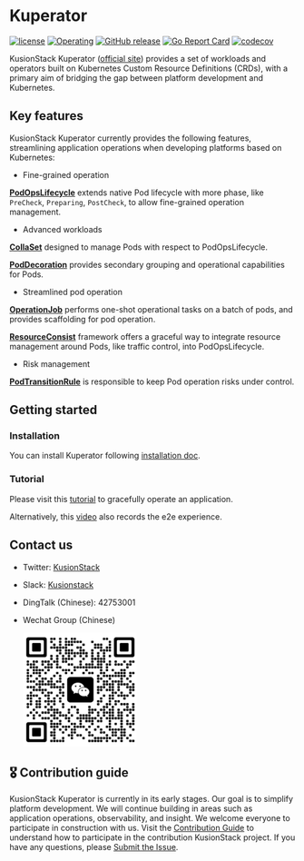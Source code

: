 # Kuperator

[![license](https://img.shields.io/github/license/KusionStack/operating.svg)](https://github.com/KusionStack/operating/blob/main/LICENSE)
[![Operating](https://github.com/KusionStack/kuperator/actions/workflows/release.yaml/badge.svg)](https://github.com/KusionStack/kuperator/actions/workflows/release.yaml)
[![GitHub release](https://img.shields.io/github/release/KusionStack/kuperator.svg)](https://github.com/KusionStack/kuperator/releases)
[![Go Report Card](https://goreportcard.com/badge/github.com/KusionStack/kuperator)](https://goreportcard.com/report/github.com/KusionStack/kuperator)
[![codecov](https://codecov.io/gh/KusionStack/kuperator/graph/badge.svg?token=CEQX77G7UH)](https://codecov.io/gh/KusionStack/kuperator)

KusionStack Kuperator ([official site](https://www.kusionstack.io/kuperator/introduction/)) provides a set of workloads and operators
built on Kubernetes Custom Resource Definitions (CRDs), with a primary aim of bridging the gap 
between platform development and Kubernetes.

## Key features

KusionStack Kuperator currently provides the following features,
streamlining application operations when developing platforms based on Kubernetes:

* Fine-grained operation

[**PodOpsLifecycle**](https://www.kusionstack.io/kuperator/concepts/podopslifecycle) 
extends native Pod lifecycle with more phase, like `PreCheck`, `Preparing`, `PostCheck`, to allow fine-grained operation management. 

* Advanced workloads

[**CollaSet**](https://www.kusionstack.io/kuperator/manuals/collaset) designed to manage Pods with respect to PodOpsLifecycle.

[**PodDecoration**](https://www.kusionstack.io/kuperator/manuals/poddecoration) provides secondary grouping and operational capabilities for Pods.

* Streamlined pod operation

[**OperationJob**](https://www.kusionstack.io/kuperator/manuals/operationjob) performs one-shot operational tasks on a batch of pods,
and provides scaffolding for pod operation.

[**ResourceConsist**](https://www.kusionstack.io/kuperator/manuals/resourceconsist) framework offers 
a graceful way to integrate resource management around Pods, like traffic control, into PodOpsLifecycle.

* Risk management

[**PodTransitionRule**](https://www.kusionstack.io/kuperator/manuals/podtransitionrule) 
is responsible to keep Pod operation risks under control.

## Getting started

### Installation

You can install Kuperator following [installation doc](https://kusionstack.io/kuperator/started/install).

### Tutorial

Please visit this [tutorial](https://kusionstack.io/kuperator/started/demo-graceful-operation) to gracefully operate an application.

Alternatively, this [video](https://www.bilibili.com/video/BV1n8411q7sP/?t=15.7) also records the e2e experience.

## Contact us
- Twitter: [KusionStack](https://twitter.com/KusionStack)
- Slack: [Kusionstack](https://join.slack.com/t/kusionstack/shared_invite/zt-19lqcc3a9-_kTNwagaT5qwBE~my5Lnxg)
- DingTalk (Chinese): 42753001
- Wechat Group (Chinese)

  <img src="docs/wx_spark.jpg" width="200" height="200"/>

## 🎖︎ Contribution guide

KusionStack Kuperator is currently in its early stages. Our goal is to simplify platform development. 
We will continue building in areas such as application operations, observability, and insight.
We welcome everyone to participate in construction with us. Visit the [Contribution Guide](docs/contributing.md) 
to understand how to participate in the contribution KusionStack project. 
If you have any questions, please [Submit the Issue](https://github.com/KusionStack/kuperator/issues).